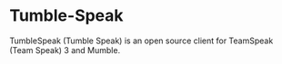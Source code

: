 Tumble-Speak
============

TumbleSpeak (Tumble Speak) is an open source client for TeamSpeak (Team Speak) 3 and Mumble.
